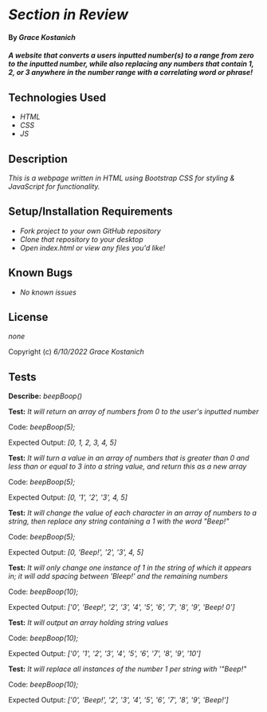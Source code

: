 # _Section in Review_

#### By _**Grace Kostanich**_

#### _A website that converts a users inputted number(s) to a range from zero to the inputted number, while also replacing any numbers that contain 1, 2, or 3 anywhere in the number range with a correlating word or phrase!_

## Technologies Used

* _HTML_
* _CSS_
* _JS_

## Description

_This is a webpage written in HTML using Bootstrap CSS for styling & JavaScript for functionality._

## Setup/Installation Requirements

* _Fork project to your own GitHub repository_ 
* _Clone that repository to your desktop_
* _Open index.html or view any files you'd like!_

## Known Bugs

* _No known issues_

## License

_none_

Copyright (c) _6/10/2022_ _Grace Kostanich_

## Tests


**Describe:** _beepBoop()_


**Test:** _It will return an array of numbers from 0 to the user's inputted number_

Code: _beepBoop(5);_

Expected Output: _[0, 1, 2, 3, 4, 5]_

**Test:** _It will turn a value in an array of numbers that is greater than 0 and less than or equal to 3 into a string value, and return this as a new array_

Code: _beepBoop(5);_

Expected Output: _[0, '1', '2', '3', 4, 5]_

**Test:** _It will change the value of each character in an array of numbers to a string, then replace any string containing a 1 with the word "Beep!"_

Code: _beepBoop(5);_

Expected Output: _[0, 'Beep!', '2', '3', 4, 5]_

**Test:** _It will only change one instance of 1 in the string of which it appears in; it will add spacing between 'Bleep!' and the remaining numbers_

Code: _beepBoop(10);_

Expected Output: _['0', 'Beep!', '2', '3', '4', '5', '6', '7', '8', '9', 'Beep! 0']_

**Test:** _It will output an array holding string values_

Code: _beepBoop(10);_

Expected Output: _['0', '1', '2', '3', '4', '5', '6', '7', '8', '9', '10']_

**Test:** _It will replace all instances of the number 1 per string with '"Beep!"_

Code: _beepBoop(10);_

Expected Output: _['0', 'Beep!', '2', '3', '4', '5', '6', '7', '8', '9', 'Beep!']_